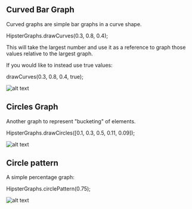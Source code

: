 ## Curved Bar Graph

Curved graphs are simple bar graphs in a curve shape.


HipsterGraphs.drawCurves(0.3, 0.8, 0.4);


This will take the largest number and use it as a reference to graph those values relative to the largest graph.

If you would like to instead use true values:


drawCurves(0.3, 0.8, 0.4, true);







![alt text](https://raw.github.com/jasoncbautista/curvedGraphs/master/curves.png "Curves")



## Circles  Graph

Another graph to represent "bucketing" of elements. 

HipsterGraphs.drawCircles([0.1, 0.3, 0.5, 0.11, 0.09]);

![alt text](https://raw.github.com/jasoncbautista/curvedGraphs/master/circle.png "Circles")


## Circle pattern

A simple percentage graph:

HipsterGraphs.circlePattern(0.75);

![alt text](https://raw.github.com/jasoncbautista/curvedGraphs/master/circlePattern.png "Circle with Pattern")

